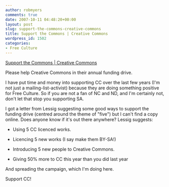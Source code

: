 ```yaml
---
author: robmyers
comments: true
date: 2007-10-11 04:48:20+00:00
layout: post
slug: support-the-commons-creative-commons
title: Support the Commons | Creative Commons
wordpress_id: 1502
categories:
- Free Culture
---
```


[Support the Commons | Creative Commons](http://support.creativecommons.org/)  
  
Please help Creative Commons in their annual funding drive.  
  
I have put time and money into supporting CC over the last few years (I'm not just a mailing-list-activist) because they are doing something positive for Free Culture. So if you are not a fan of NC and ND, and I'm certainly not, don't let that stop you supporting SA.  
  
I got a letter from Lessig suggesting some good ways to support the funding drive (centred around the theme of "five") but I can't find a copy online. Does anyone know if it's out there anywhere? Lessig suggests:  
  


  

  * Using 5 CC licenced works.
  

  * Licencing 5 new works  (I say make them BY-SA!)
  

  * Introducing 5 new people to Creative Commons.
  

  * Giving 50% more to CC this year than you did last year
  
  
  
And spreading the campaign, which I'm doing here.  
  
Support CC!  


